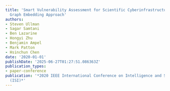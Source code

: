 ```yaml
---
title: 'Smart Vulnerability Assessment for Scientific Cyberinfrastructure: An Unsupervised
  Graph Embedding Approach'
authors:
- Steven Ullman
- Sagar Samtani
- Ben Lazarine
- Hongyi Zhu
- Benjamin Ampel
- Mark Patton
- Hsinchun Chen
date: '2020-01-01'
publishDate: '2025-06-27T01:27:51.086363Z'
publication_types:
- paper-conference
publication: '*2020 IEEE International Conference on Intelligence and Security Informatics
  (ISI)*'
---
```

